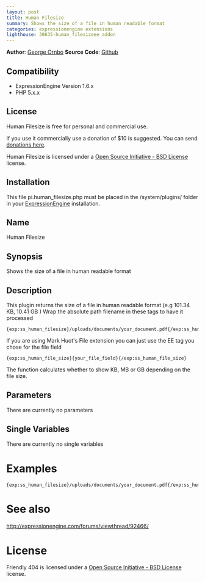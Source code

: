 ```yaml
---
layout: post
title: Human Filesize
summary: Shows the size of a file in human readable format
categories: expressionengine extensions
lighthouse: 30635-human_filesizeee_addon
---
```


**Author**: [George Ornbo][]
**Source Code**: [Github][]

## Compatibility

* ExpressionEngine Version 1.6.x
* PHP 5.x.x

## License

Human Filesize is free for personal and commercial use. 

If you use it commercially use a donation of $10 is suggested. You can send [donations here](http://pledgie.org/campaigns/2898). 

Human Filesize is licensed under a [Open Source Initiative - BSD License][] license.

## Installation

This file pi.human_filesize.php must be placed in the /system/plugins/ folder in your [ExpressionEngine][] installation.

## Name

Human Filesize

## Synopsis

Shows the size of a file in human readable format

## Description

This plugin returns the size of a file in human readable format (e.g 101.34 KB, 10.41 GB ) Wrap the absolute path filename in these tags to have it processed

	{exp:ss_human_filesize}/uploads/documents/your_document.pdf{/exp:ss_human_filesize}

If you are using Mark Huot's File extension you can just use the EE tag you chose for the file field

	{exp:ss_human_file_size}{your_file_field}{/exp:ss_human_file_size}
	
The function calculates whether to show KB, MB or GB depending on the file size.

## Parameters

There are currently no parameters
	
## Single Variables

There are currently no single variables
	
# Examples

	{exp:ss_human_filesize}/uploads/documents/your_document.pdf{/exp:ss_human_filesize}

# See also

http://expressionengine.com/forums/viewthread/92466/
	
# License

Friendly 404 is licensed under a [Open Source Initiative - BSD License][] license.

[George Ornbo]: http://shapeshed.com/
[Github]: http://github.com/shapeshed/human_filesize.ee_addon/
[ExpressionEngine]:http://www.expressionengine.com/index.php?affiliate=shapeshed
[Open Source Initiative - BSD License]: http://opensource.org/licenses/bsd-license.php
